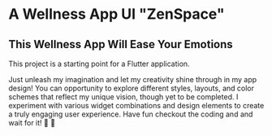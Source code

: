 # A Wellness App UI "ZenSpace"

## This Wellness App Will Ease Your Emotions

This project is a starting point for a Flutter application.

Just unleash my imagination and let my creativity shine through in my app design! You can opportunity to explore different styles, layouts, and color schemes that reflect my unique vision, though yet to be completed. I experiment with various widget combinations and design elements to create a truly engaging user experience. Have fun checkout the coding and and wait for it! 🎈 🎈
